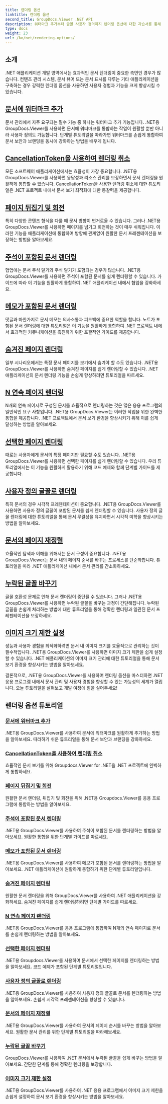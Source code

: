 ```yaml
---
title: 렌더링 옵션
linktitle: 렌더링 옵션
second_title: GroupDocs.Viewer .NET API
description: 워터마크 추가부터 글꼴 사용자 정의까지 렌더링 옵션에 대한 자습서를 통해 .NET용 GroupDocs.Viewer를 응용 프로그램에 쉽게 통합할 수 있습니다.
type: docs
weight: 23
url: /ko/net/rendering-options/
---
```


## 소개

.NET 애플리케이션 개발 영역에서는 효과적인 문서 렌더링이 중요한 측면인 경우가 많습니다. 컨텐츠 관리 시스템, 문서 뷰어 또는 문서 표시를 다루는 기타 애플리케이션을 구축하는 경우 강력한 렌더링 옵션을 사용하면 사용자 경험과 기능을 크게 향상시킬 수 있습니다.

## [문서에 워터마크 추가](./add-watermark/)

문서 관리에서 자주 요구되는 필수 기능 중 하나는 워터마크 추가 기능입니다. .NET용 GroupDocs.Viewer를 사용하면 문서에 워터마크를 통합하는 작업이 원활할 뿐만 아니라 사용자 정의도 가능합니다. 단계별 튜토리얼을 따라가면 워터마크를 손쉽게 통합하여 문서 보안과 브랜딩을 동시에 강화하는 방법을 배우게 됩니다.

## [CancellationToken을 사용하여 렌더링 취소](./cancel-render-cancellation-token/)

모든 소프트웨어 애플리케이션에서는 효율성이 가장 중요합니다. .NET용 GroupDocs.Viewer를 사용하면 응답성과 리소스 관리를 보장하면서 문서 렌더링을 원활하게 통합할 수 있습니다. CancellationToken을 사용한 렌더링 취소에 대한 튜토리얼은 .NET 프로젝트 내에서 문서 보기 최적화에 대한 통찰력을 제공합니다.

## [페이지 뒤집기 및 회전](./flip-rotate-pages/)

특히 다양한 콘텐츠 형식을 다룰 때 문서 방향이 번거로울 수 있습니다. 그러나 .NET용 GroupDocs.Viewer를 사용하면 페이지를 넘기고 회전하는 것이 매우 쉬워집니다. 이러한 기능을 애플리케이션에 통합하여 방향에 관계없이 원활한 문서 프레젠테이션을 보장하는 방법을 알아보세요.

## [주석이 포함된 문서 렌더링](./render-document-comments/)

협업에는 문서 주석 달기와 주석 달기가 포함되는 경우가 많습니다. .NET용 GroupDocs.Viewer를 사용하면 주석이 포함된 문서를 쉽게 렌더링할 수 있습니다. 가이드에 따라 이 기능을 원활하게 통합하여 .NET 애플리케이션 내에서 협업을 강화하세요.

## [메모가 포함된 문서 렌더링](./render-document-notes/)

댓글과 마찬가지로 문서 메모는 의사소통과 피드백에 중요한 역할을 합니다. 노트가 포함된 문서 렌더링에 대한 튜토리얼은 이 기능을 원활하게 통합하여 .NET 프로젝트 내에서 효과적인 커뮤니케이션을 촉진하기 위한 포괄적인 가이드를 제공합니다.

## [숨겨진 페이지 렌더링](./render-hidden-pages/)

일부 시나리오에서는 특정 문서 페이지를 보기에서 숨겨야 할 수도 있습니다. .NET용 GroupDocs.Viewer를 사용하면 숨겨진 페이지를 쉽게 렌더링할 수 있습니다. .NET 애플리케이션의 문서 렌더링 기능을 손쉽게 향상하려면 튜토리얼을 따르세요.

## [N 연속 페이지 렌더링](./render-n-consecutive-pages/)

N개의 연속 페이지로 구성된 문서를 효율적으로 렌더링하는 것은 많은 응용 프로그램의 일반적인 요구 사항입니다. .NET용 GroupDocs.Viewer는 이러한 작업을 위한 완벽한 통합을 제공합니다. .NET 프로젝트에서 문서 보기 환경을 향상시키기 위해 이를 쉽게 달성하는 방법을 알아보세요.

## [선택한 페이지 렌더링](./render-selected-pages/)

때로는 사용자에게 문서의 특정 페이지만 필요할 수도 있습니다. .NET용 GroupDocs.Viewer를 사용하면 선택한 페이지를 쉽게 렌더링할 수 있습니다. 우리 튜토리얼에서는 이 기능을 원활하게 활용하기 위해 코드 예제와 함께 단계별 가이드를 제공합니다.

## [사용자 정의 글꼴로 렌더링](./render-custom-fonts/)

특히 문서의 경우 시각적 프레젠테이션이 중요합니다. .NET용 GroupDocs.Viewer를 사용하면 사용자 정의 글꼴이 포함된 문서를 쉽게 렌더링할 수 있습니다. 사용자 정의 글꼴 렌더링에 대한 튜토리얼을 통해 문서 무결성을 유지하면서 시각적 미학을 향상시키는 방법을 알아보세요.

## [문서의 페이지 재정렬](./reorder-pages/)

효율적인 탐색과 이해를 위해서는 문서 구성이 중요합니다. .NET용 GroupDocs.Viewer는 문서 내의 페이지 순서를 바꾸는 프로세스를 단순화합니다. 튜토리얼을 따라 .NET 애플리케이션 내에서 문서 관리를 간소화하세요.

## [누락된 글꼴 바꾸기](./replace-missing-font/)

글꼴 호환성 문제로 인해 문서 렌더링이 중단될 수 있습니다. 그러나 .NET용 GroupDocs.Viewer를 사용하면 누락된 글꼴을 바꾸는 과정이 간단해집니다. 누락된 글꼴을 손쉽게 처리하는 방법에 대한 튜토리얼을 통해 정확한 렌더링과 일관된 문서 프레젠테이션을 보장하세요.

## [이미지 크기 제한 설정](./set-image-size-limits/)

성능과 사용자 경험을 최적화하려면 문서 내 이미지 크기를 효율적으로 관리하는 것이 필수적입니다. .NET용 GroupDocs.Viewer를 사용하면 이미지 크기 제한을 쉽게 설정할 수 있습니다. .NET 애플리케이션의 이미지 크기 관리에 대한 튜토리얼을 통해 문서 보기 환경을 향상시키는 방법을 알아보세요.

결론적으로, .NET용 GroupDocs.Viewer를 사용하여 렌더링 옵션을 마스터하면 .NET 응용 프로그램 내에서 문서 관리 및 사용자 경험을 향상할 수 있는 가능성의 세계가 열립니다. 오늘 튜토리얼을 살펴보고 개발 여정에 힘을 실어주세요!
## 렌더링 옵션 튜토리얼
### [문서에 워터마크 추가](./add-watermark/)
.NET용 GroupDocs.Viewer를 사용하여 문서에 워터마크를 원활하게 추가하는 방법을 알아보세요. 따라하기 쉬운 튜토리얼을 통해 문서 보안과 브랜딩을 강화하세요.
### [CancellationToken을 사용하여 렌더링 취소](./cancel-render-cancellation-token/)
효율적인 문서 보기를 위해 Groupdocs.Viewer for .NET을 .NET 프로젝트에 완벽하게 통합하세요.
### [페이지 뒤집기 및 회전](./flip-rotate-pages/)
원활한 문서 렌더링, 뒤집기 및 회전을 위해 .NET용 Groupdocs.Viewer를 응용 프로그램에 통합하는 방법을 알아보세요.
### [주석이 포함된 문서 렌더링](./render-document-comments/)
.NET용 GroupDocs.Viewer를 사용하여 주석이 포함된 문서를 렌더링하는 방법을 알아보세요. 원활한 통합을 위한 단계별 가이드를 따르세요.
### [메모가 포함된 문서 렌더링](./render-document-notes/)
.NET용 GroupDocs.Viewer를 사용하여 메모가 포함된 문서를 렌더링하는 방법을 알아보세요. .NET 애플리케이션에 원활하게 통합하기 위한 단계별 튜토리얼입니다.
### [숨겨진 페이지 렌더링](./render-hidden-pages/)
원활한 문서 렌더링을 위해 GroupDocs.Viewer를 사용하여 .NET 애플리케이션을 강화하세요. 숨겨진 페이지를 쉽게 렌더링하려면 단계별 가이드를 따르세요.
### [N 연속 페이지 렌더링](./render-n-consecutive-pages/)
.NET용 GroupDocs.Viewer를 응용 프로그램에 통합하여 N개의 연속 페이지로 문서를 손쉽게 렌더링하는 방법을 알아보세요.
### [선택한 페이지 렌더링](./render-selected-pages/)
.NET용 Groupdocs.Viewer를 사용하여 문서에서 선택한 페이지를 렌더링하는 방법을 알아보세요. 코드 예제가 포함된 단계별 튜토리얼입니다.
### [사용자 정의 글꼴로 렌더링](./render-custom-fonts/)
.NET용 GroupDocs.Viewer를 사용하여 사용자 정의 글꼴로 문서를 렌더링하는 방법을 알아보세요. 손쉽게 시각적 프레젠테이션을 향상할 수 있습니다.
### [문서의 페이지 재정렬](./reorder-pages/)
.NET용 GroupDocs.Viewer를 사용하여 문서의 페이지 순서를 바꾸는 방법을 알아보세요. 원활한 문서 관리를 위한 단계별 튜토리얼을 따라해보세요.
### [누락된 글꼴 바꾸기](./replace-missing-font/)
GroupDocs.Viewer를 사용하여 .NET 문서에서 누락된 글꼴을 쉽게 바꾸는 방법을 알아보세요. 간단한 단계를 통해 정확한 렌더링을 보장합니다.
### [이미지 크기 제한 설정](./set-image-size-limits/)
.NET용 GroupDocs.Viewer를 사용하여 .NET 응용 프로그램에서 이미지 크기 제한을 손쉽게 설정하여 문서 보기 환경을 향상시키는 방법을 알아보세요.